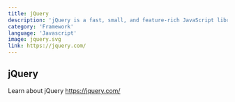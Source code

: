 ```yaml
---
title: jQuery
description: 'jQuery is a fast, small, and feature-rich JavaScript library. It makes things like HTML document traversal and manipulation, event handling, animation'
category: 'Framework'
language: 'Javascript'
image: jquery.svg
link: https://jquery.com/
---
```


## jQuery

Learn about jQuery https://jquery.com/
